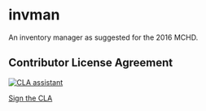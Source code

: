 # invman
An inventory manager as suggested for the 2016 MCHD.

## Contributor License Agreement
[![CLA assistant](https://cla-assistant.io/readme/badge/mainecivichackday/invman)](https://cla-assistant.io/mainecivichackday/invman)

[Sign the CLA](https://cla-assistant.io/mainecivichackday/invman)
